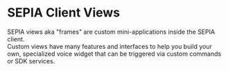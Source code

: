 # SEPIA Client Views

SEPIA views aka "frames" are custom mini-applications inside the SEPIA client.  
Custom views have many features and interfaces to help you build your own, specialized voice widget that can be triggered via custom commands or SDK services.
